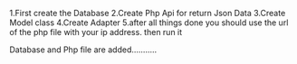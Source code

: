 1.First create the Database
2.Create Php Api for return Json Data
3.Create Model class
4.Create Adapter
5.after all things done you should use the url of the php file with your ip address.
then run it

Database and Php file are added...........
